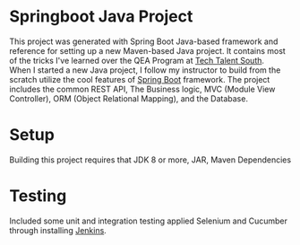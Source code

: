 # Springboot Java Project

This project was generated with Spring Boot Java-based framework and reference for setting up a new Maven-based Java project. It contains most of the tricks I've learned over the QEA Program at [Tech Talent South](https://www.techtalentsouth.com/).  
When I started a new Java project, I follow my instructor to build from the scratch utilize the cool features of [Spring Boot](https://www.baeldung.com/spring-boot-start) framework. 
The project includes the common REST API, The Business logic, MVC (Module View Controller), ORM (Object Relational Mapping), and the Database.

# Setup

Building this project requires that JDK 8 or more, JAR, Maven Dependencies


# Testing

Included some unit and integration testing applied Selenium and Cucumber through installing [Jenkins](https://www.jenkins.io/doc/book/installing/). 
